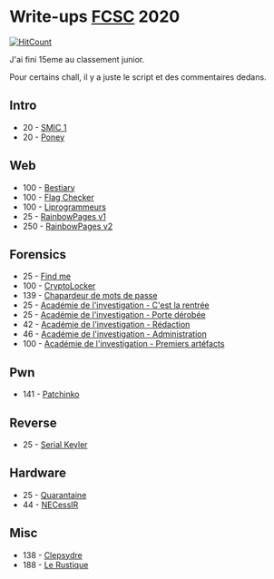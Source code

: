 # Write-ups [FCSC](https://france-cybersecurity-challenge.fr/) 2020

[![HitCount](http://hits.dwyl.com/corentinmusard/fcsc_ctf_2020.svg)](http://hits.dwyl.com/corentinmusard/fcsc_ctf_2020)

J'ai fini 15eme au classement junior.

Pour certains chall, il y a juste le script et des commentaires dedans.

## Intro
-   20 - [SMIC 1](smic1.py)
-   20 - [Poney](poney.py)

## Web
-   100 - [Bestiary](bestiary/bestiary.md)
-   100 - [Flag Checker](flag_checker/flag_checker.md)
-   100 - [Liprogrammeurs](liprogrammeur/liprogrammeurs.md)
-    25 - [RainbowPages v1](rainbow/rainbow.md)
-   250 - [RainbowPages v2](rainbow/rainbow.md)

## Forensics
-    25 - [Find me](find_me.md)
-   100 - [CryptoLocker](cryptolocker/cryptolocker.md)
-   139 - [Chapardeur de mots de passe](chapardeur.py)
-    25 - [Académie de l'investigation - C'est la rentrée](academie_investigation.md)
-    25 - [Académie de l'investigation - Porte dérobée](academie_investigation.md)
-    42 - [Académie de l'investigation - Rédaction](academie_investigation.md)
-    46 - [Académie de l'investigation - Administration](academie_investigation.md)
-   100 - [Académie de l'investigation - Premiers artéfacts](academie_investigation.md)

## Pwn
-   141 - [Patchinko](patchinko.py)

## Reverse
-    25 - [Serial Keyler](SerialKeyler.py)

## Hardware
-    25 - [Quarantaine](quarantaine/quarantaine.md)
-    44 - [NECessIR](necessir/ir.md)

## Misc
-   138 - [Clepsydre](clepsydre.py)
-   188 - [Le Rustique](rustique/rustique.md)
